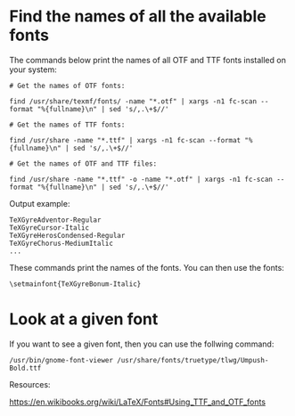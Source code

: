 
# Find the names of all the available fonts

The commands below print the names of all OTF and TTF fonts installed on your system:

	# Get the names of OTF fonts:
	
	find /usr/share/texmf/fonts/ -name "*.otf" | xargs -n1 fc-scan --format "%{fullname}\n" | sed 's/,.\+$//'
	
	# Get the names of TTF fonts:
	
	find /usr/share -name "*.ttf" | xargs -n1 fc-scan --format "%{fullname}\n" | sed 's/,.\+$//'
	
	# Get the names of OTF and TTF files:
	
	find /usr/share -name "*.ttf" -o -name "*.otf" | xargs -n1 fc-scan --format "%{fullname}\n" | sed 's/,.\+$//'

Output example:

	TeXGyreAdventor-Regular
	TeXGyreCursor-Italic
	TeXGyreHerosCondensed-Regular
	TeXGyreChorus-MediumItalic
	...

These commands print the names of the fonts. You can then use the fonts:

	\setmainfont{TeXGyreBonum-Italic}

# Look at a given font

If you want to see a given font, then you can use the follwing command:

	/usr/bin/gnome-font-viewer /usr/share/fonts/truetype/tlwg/Umpush-Bold.ttf

Resources:

https://en.wikibooks.org/wiki/LaTeX/Fonts#Using_TTF_and_OTF_fonts





